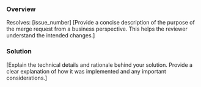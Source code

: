 ### Overview

Resolves: [issue_number]
[Provide a concise description of the purpose of the merge request from a business perspective. This helps the reviewer understand the intended changes.]

### Solution

[Explain the technical details and rationale behind your solution. Provide a clear explanation of how it was implemented and any important considerations.]
